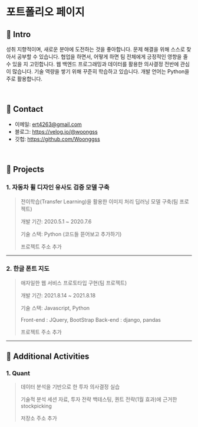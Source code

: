 # 포트폴리오 페이지


## :pushpin: Intro
성취 지향적이며, 새로운 분야에 도전하는 것을 좋아합니다. 문제 해결을 위해 스스로 찾아서 공부할 수 있습니다. 협업을 하면서, 어떻게 하면 팀 전체에게 긍정적인 영향을 줄 수 있을 지 고민합니다. 웹 백엔드 프로그래밍과 데이터를 활용한 의사결정 전반에 관심이 많습니다. 기술 역량을 쌓기 위해 꾸준히 학습하고 있습니다. 개발 언어는 Python을 주로 활용합니다. 

</br>

## :pushpin: Contact
- 이메일: ert4263@gmail.com
- 블로그: https://velog.io/@woongss
- 깃헙: https://github.com/Woonggss

</br>

## :pushpin: Projects
### 1. 자동차 휠 디자인 유사도 검증 모델 구축
>전이학습(Transfer Learning)을 활용한 이미지 처리 딥러닝 모델 구축(팀 프로젝트)
>
>개발 기간: 2020.5.1 ~ 2020.7.6
>  
>기술 스택: Python
>(코드들 뜯어보고 추가하기)  
>  
>  
>프로젝트 주소 추가

---

### 2. 한글 폰트 지도
>애자일한 웹 서비스 프로토타입 구현(팀 프로젝트) 
>
>개발 기간: 2021.8.14 ~ 2021.8.18  
>  
>기술 스택: Javascript, Python
>
>Front-end : JQuery, BootStrap
>Back-end : django, pandas
>
>
>프로젝트 주소 추가

---

## :pushpin: Additional Activities

### 1. Quant
>데이터 분석을 기반으로 한 투자 의사결정 실습
>
>기술적 분석 세션 자료, 투자 전략 백테스팅, 퀀트 전략(1월 효과)에 근거한 stockpicking
>
>저장소 주소 추가
